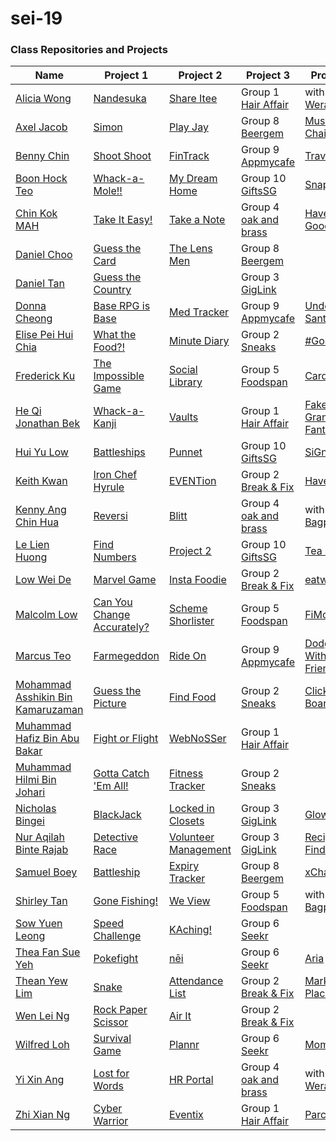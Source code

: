 # sei-19



### Class Repositories and Projects
| Name | Project 1 | Project 2 | Project 3 | Project 4 |
| ---- | --------- | --------- | --------- | --------- |
|[Alicia Wong](https://github.com/aliciawongg/)|[Nandesuka](https://aliciawongg.github.io/nandesuka/)|[Share Itee](https://calm-everglades-54541.herokuapp.com/shareitee)|Group 1 <br/> [Hair Affair](https://hairaffair.herokuapp.com/)|with Yi Xin <br/> [Weraoke](https://weraoke.herokuapp.com)|
|[Axel Jacob](https://github.com/axejacob)|[Simon](https://axejacob.github.io/simon/)|[Play Jay](https://gentle-shelf-66558.herokuapp.com/index)|Group 8 <br/> [Beergem](https://beergem.herokuapp.com/)|[Musical Chair](https://musicalchair.herokuapp.com)|
|[Benny Chin](https://github.com/irockmysock/)|[Shoot Shoot](https://irockmysock.github.io/project-1-shootshoot/)|[FinTrack](https://proj2-fintrack.herokuapp.com/login)|Group 9 <br/> [Appmycafe](https://appmycafe.herokuapp.com/)|[Traveliary](https://traveliary.herokuapp.com)|
|[Boon Hock Teo](https://github.com/hockie2)|[Whack-a-Mole!!](https://hockie2.github.io/Project_01/)|[My Dream Home](https://powerful-depths-72950.herokuapp.com/)|Group 10 <br/> [GiftsSG](https://giftssg.herokuapp.com/)|[SnapShot](https://snapshotbeginner.herokuapp.com)|
|[Chin Kok MAH](https://github.com/marcykay)|[Take It Easy!](https://marcykay.github.io/sei-19/project-1/game.html)|[Take a Note](https://sei19takeanote.herokuapp.com/login)|Group 4 <br/> [oak and brass](https://oakandbrass.herokuapp.com/)|[Have A Good Day](https://sei19-haveagoodday.herokuapp.com)|
|[Daniel Choo](https://github.com/yoda14)|[Guess the Card](https://yoda14.github.io/sei-19/newFinish/arrays.html)|[The Lens Men](https://sheltered-mesa-42259.herokuapp.com/)|Group 8 <br/> [Beergem](https://beergem.herokuapp.com/)||
|[Daniel Tan](https://github.com/aikchongtan)|[Guess the Country](https://aikchongtan.github.io/sei-19/)||Group 3 <br/> [GigLink](https://gig-link.herokuapp.com)||
|[Donna Cheong](https://github.com/DonC24)|[Base RPG is Base](https://donc24.github.io/sei-19/project-1/index.html)|[Med Tracker](https://gentle-stream-42227.herokuapp.com/)|Group 9 <br/> [Appmycafe](https://appmycafe.herokuapp.com/)|[Undercover Santa](https://undercoversanta.herokuapp.com)|
|[Elise Pei Hui Chia](https://github.com/smallfurrr/)|[What the Food?!](https://smallfurrr.github.io/elise-project-1-game/html/)|[Minute Diary](http://minute-diary.herokuapp.com/)|Group 2 <br/> [Sneaks](https://sneaks.herokuapp.com/)|[#Goals](https://thisisgoals.herokuapp.com)|
|[Frederick Ku](https://github.com/FrederickKu)|[The Impossible Game](https://frederickku.github.io/The-Impossible-Game/)|[Social Library](https://immense-beach-45472.herokuapp.com/)|Group 5 <br/> [Foodspan](https://food-span.herokuapp.com/)|[Cardlet](https://ga-cardlet.herokuapp.com)|
|[He Qi Jonathan Bek](https://github.com/apooshoo)|[Whack-a-Kanji](https://apooshoo.github.io/whackakanji/)|[Vaults](https://blooming-scrubland-46815.herokuapp.com/)|Group 1 <br/> [Hair Affair](https://hairaffair.herokuapp.com/)|[Fake Granblue Fantasy](https://fake-granblue.herokuapp.com)|
|[Hui Yu Low](https://github.com/sharkyu3)|[Battleships](https://sharkyu3.github.io/Battleships/)|[Punnet](https://pu-nnet.herokuapp.com/)|Group 10 <br/> [GiftsSG](https://giftssg.herokuapp.com/)|[SiGn](https://sign-sg.herokuapp.com/)|
|[Keith Kwan](https://github.com/w0bbbles)|[Iron Chef Hyrule](https://w0bbbles.github.io/keithtest/Project%201/)|[EVENTion](https://immense-island-47631.herokuapp.com/)|Group 2 <br/> [Break & Fix](https://break-and-fix.herokuapp.com/)|[Have Done](https://have-done.herokuapp.com)|
|[Kenny Ang Chin Hua](https://github.com/kach92)|[Reversi](https://kach92.github.io/Reversi/)|[Blitt](https://blitt.herokuapp.com/blitt/login)|Group 4 <br/> [oak and brass](https://oakandbrass.herokuapp.com/)|with Shirley <br/> [Bagpacker](https://bagpacker.herokuapp.com)|
|[Le Lien Huong](github.com/janetle)|[Find Numbers](https://janetle.github.io/Janetle-GA-project-1/)|[Project 2](http://ga-project-2-2019.herokuapp.com/)|Group 10 <br/> [GiftsSG](https://giftssg.herokuapp.com/)|[Tea Lovers](https://tea-lovers.herokuapp.com)|
|[Low Wei De](https://github.com/BenBear93)|[Marvel Game](https://benbear93.github.io/sei-19/project-1/)|[Insta Foodie](https://instafoodie.herokuapp.com/login)|Group 2 <br/> [Break & Fix](https://break-and-fix.herokuapp.com/)|[eatwat](https://eatwat.herokuapp.com)|
|[Malcolm Low](https://github.com/MalcolmLow83)|[Can You Change Accurately?](https://malcolmlow83.github.io/project1_changeGame)|[Scheme Shorlister](https://scheme-shortlister.herokuapp.com/)|Group 5 <br/> [Foodspan](https://food-span.herokuapp.com/)|[FiMort](https://fimort.herokuapp.com)|
|[Marcus Teo](https://github.com/MadnessAntipathy)|[Farmegeddon](https://madnessantipathy.github.io/farmegeddon/)|[Ride On](https://frozen-anchorage-20922.herokuapp.com/home)|Group 9 <br/> [Appmycafe](https://appmycafe.herokuapp.com/)|[Dodging With Friends](https://dodging-with-friends.herokuapp.com)|
|[Mohammad Asshikin Bin Kamaruzaman](https://github.com/kinskin)|[Guess the Picture](https://kinskin.github.io/guess-the-word/)|[Find Food](https://kinskin.herokuapp.com/findfood)|Group 2 <br/> [Sneaks](https://sneaks.herokuapp.com/)|[Click-Board](https://clickboard.herokuapp.com)|
|[Muhammad Hafiz Bin Abu Bakar](https://github.com/eenfeeneet)|[Fight or Flight](https://eenfeeneet.github.io/sei-19/project-1/index.html)|[WebNoSSer](https://gentle-lowlands-81305.herokuapp.com/webnosser)|Group 1 <br/> [Hair Affair](https://hairaffair.herokuapp.com/)||
|[Muhammad Hilmi Bin Johari](https://github.com/emijay)|[Gotta Catch 'Em All!](https://emijay.github.io/Project-One/)|[Fitness Tracker](https://enigmatic-taiga-30879.herokuapp.com/home)|Group 2 <br/> [Sneaks](https://sneaks.herokuapp.com/)||
|[Nicholas Bingei](https://github.com/nbinged)|[BlackJack](https://nbinged.github.io/BlackJack/)|[Locked in Closets](https://locked-in-closets.herokuapp.com/login)|Group 3 <br/> [GigLink](https://gig-link.herokuapp.com)|[GlowUp](https://glowupapp.herokuapp.com)|
|[Nur Aqilah Binte Rajab](https://github.com/aqilahrajab/)|[Detective Race](https://aqilahrajab.github.io/Detective-Game/)|[Volunteer Management](https://shrouded-bayou-46902.herokuapp.com/login)|Group 3 <br/> [GigLink](https://gig-link.herokuapp.com)|[Recipe Finder](https://recipename.herokuapp.com)|
|[Samuel Boey](https://github.com/samboey/)|[Battleship](https://samboey.github.io/battleship/)|[Expiry Tracker](https://expiry-tracker.herokuapp.com)|Group 8 <br/> [Beergem](https://beergem.herokuapp.com/)|[xChange](https://xchangers.herokuapp.com)|
|[Shirley Tan](https://github.com/shirleytwl)|[Gone Fishing!](https://shirleytwl.github.io/gone-fishing/)|[We View](https://yt-weview.herokuapp.com/)|Group 5 <br/> [Foodspan](https://food-span.herokuapp.com/)|with Kenny <br/> [Bagpacker](https://bagpacker.herokuapp.com)|
|[Sow Yuen Leong](https://github.com/sowyuen)|[Speed Challenge](https://sowyuen.github.io/ga-firstproject/)|[KAching!](https://hidden-wildwood-61434.herokuapp.com)|Group 6 <br/> [Seekr](https://proj-seekr.herokuapp.com/)||
|[Thea Fan Sue Yeh](https://github.com/thea-fan)|[Pokefight](https://thea-fan.github.io/pokefight/)|[nēi](https://project-nei.herokuapp.com/#)|Group 6 <br/> [Seekr](https://proj-seekr.herokuapp.com/)|[Aria](https://aria-voice.herokuapp.com)|
|[Thean Yew Lim](https://github.com/limty/)|[Snake](https://tyli.ml/project-1/)|[Attendance List](https://ga-sei-project-2-lty.herokuapp.com/)|Group 2 <br/> [Break & Fix](https://break-and-fix.herokuapp.com/)|[Market Place](http://projectfourmarketplace.herokuapp.com)|
|[Wen Lei Ng](https://github.com/gitwenlei)|[Rock Paper Scissor](https://gitwenlei.github.io/project-1-rock-paper-scissor/)|[Air It](http://sleepy-wave-35946.herokuapp.com/)|Group 2 <br/> [Break & Fix](https://break-and-fix.herokuapp.com/)||
|[Wilfred Loh](https://github.com/wilfredloh)|[Survival Game](https://wilfredloh.github.io/project1-survivalgame/)|[Plannr](https://plannr-productive-app.herokuapp.com)|Group 6 <br/> [Seekr](https://proj-seekr.herokuapp.com/)|[Moments](https://momentscards.herokuapp.com)|
|[Yi Xin Ang](https://github.com/artylope)|[Lost for Words](https://artylope.github.io/lostforwords/)|[HR Portal]( https://yixinhrportal.herokuapp.com/login)|Group 4 <br/> [oak and brass](https://oakandbrass.herokuapp.com/)|with Alicia <br/> [Weraoke](https://weraoke.herokuapp.com)|
|[Zhi Xian Ng](https://github.com/caspianzx)|[Cyber Warrior](https://caspianzx.github.io/Cyber_Warrior/)|[Eventix](https://stormy-ocean-97277.herokuapp.com/events)|Group 1 <br/> [Hair Affair](https://hairaffair.herokuapp.com/)|[Parco](https://parco.herokuapp.com)|
